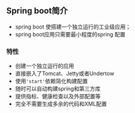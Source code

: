 ## Spring boot简介

* spring boot 使搭建一个独立运行的工业级应用；
* spring boot应用只需要最小程度的spring 配置

### 特性

* 创建一个独立运行的应用
* 直接嵌入了Tomcat、Jetty或者Undertow
* 使用`'start'`依赖简化构建配置
* 随时可以自动构建spring和第三方库
* 提供指标、健康检查以及外部配置等
* 完全不需要生成多余的代码和XML配置

